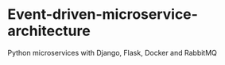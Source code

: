 # Event-driven-microservice-architecture
Python microservices with Django, Flask, Docker and RabbitMQ
